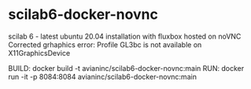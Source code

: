 # scilab6-docker-novnc
scilab 6 - latest ubuntu 20.04 installation with fluxbox hosted on noVNC
Corrected grhaphics error: Profile GL3bc is not available on X11GraphicsDevice

BUILD: docker build -t avianinc/scilab6-docker-novnc:main
RUN: docker run -it -p 8084:8084 avianinc/scilab6-docker-novnc:main